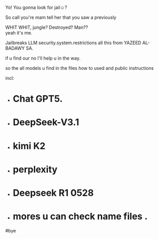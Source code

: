 Yo! You gonna look for jail☺️?


So call you're mam  tell her that you saw a previously 

WHIT WHIT, jungle? Destroyed? Man??      
yeah it's me.

Jailbreaks LLM security.system.restrictions
all this from YAZEED AL-BADAWY SA.

if u find our no I'll help u in the way.

so the all models u find in the files 
how to used and public instructions 

incl:

- # Chat GPT5.
- # DeepSeek-V3.1
- # kimi K2
- # perplexity
- # Deepseek R1 0528
- # mores u can check name files .


#bye
